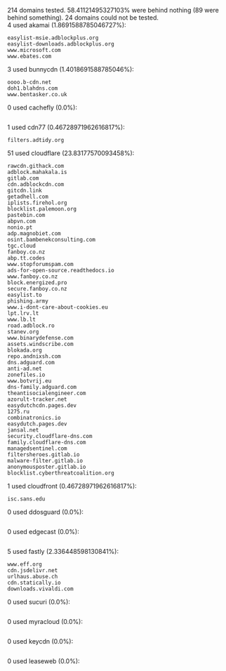 214 domains tested. 58.41121495327103% were behind nothing (89 were behind something). 24 domains could not be tested.<br>
4 used akamai (1.8691588785046727%):
```
easylist-msie.adblockplus.org
easylist-downloads.adblockplus.org
www.microsoft.com
www.ebates.com
```

3 used bunnycdn (1.4018691588785046%):
```
oooo.b-cdn.net
doh1.blahdns.com
www.bentasker.co.uk
```

0 used cachefly (0.0%):
```

```

1 used cdn77 (0.46728971962616817%):
```
filters.adtidy.org
```

51 used cloudflare (23.83177570093458%):
```
rawcdn.githack.com
adblock.mahakala.is
gitlab.com
cdn.adblockcdn.com
gitcdn.link
getadhell.com
iplists.firehol.org
blocklist.palemoon.org
pastebin.com
abpvn.com
nonio.pt
adp.magnobiet.com
osint.bambenekconsulting.com
tgc.cloud
fanboy.co.nz
abp.tt.codes
www.stopforumspam.com
ads-for-open-source.readthedocs.io
www.fanboy.co.nz
block.energized.pro
secure.fanboy.co.nz
easylist.to
phishing.army
www.i-dont-care-about-cookies.eu
lpt.lrv.lt
www.lb.lt
road.adblock.ro
stanev.org
www.binarydefense.com
assets.windscribe.com
blokada.org
repo.andnixsh.com
dns.adguard.com
anti-ad.net
zonefiles.io
www.botvrij.eu
dns-family.adguard.com
theantisocialengineer.com
azorult-tracker.net
easydutchcdn.pages.dev
1275.ru
combinatronics.io
easydutch.pages.dev
jansal.net
security.cloudflare-dns.com
family.cloudflare-dns.com
managedsentinel.com
filtersheroes.gitlab.io
malware-filter.gitlab.io
anonymousposter.gitlab.io
blocklist.cyberthreatcoalition.org
```

1 used cloudfront (0.46728971962616817%):
```
isc.sans.edu
```

0 used ddosguard (0.0%):
```

```

0 used edgecast (0.0%):
```

```

5 used fastly (2.336448598130841%):
```
www.eff.org
cdn.jsdelivr.net
urlhaus.abuse.ch
cdn.statically.io
downloads.vivaldi.com
```

0 used sucuri (0.0%):
```

```

0 used myracloud (0.0%):
```

```

0 used keycdn (0.0%):
```

```

0 used leaseweb (0.0%):
```

```
